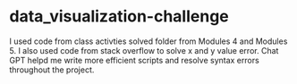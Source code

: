 # data_visualization-challenge
I used code from class activties solved folder from Modules 4 and Modules 5. I also used code from stack overflow to solve x and y value error. Chat GPT helpd me write more efficient scripts and resolve syntax errors throughout the project. 
